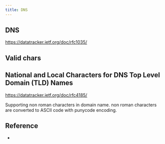 ```yaml
---
title: DNS
---
```


## DNS
https://datatracker.ietf.org/doc/rfc1035/

## Valid chars


## National and Local Characters for DNS Top Level Domain (TLD) Names
https://datatracker.ietf.org/doc/rfc4185/

Supporting non roman characters in domain name.
non roman characters are converted to ASCII code with punycode encoding.


## Reference
- 
